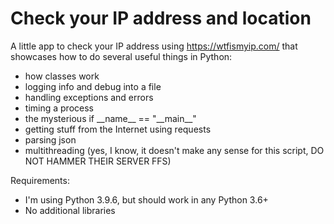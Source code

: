 # Check your IP address and location

A little app to check your IP address using https://wtfismyip.com/ that showcases how to do several useful things in Python:
* how classes work
* logging info and debug into a file
* handling exceptions and errors
* timing a process
* the mysterious if \_\_name\_\_ == "\_\_main\_\_"
* getting stuff from the Internet using requests
* parsing json
* multithreading (yes, I know, it doesn't make any sense for this script, DO NOT HAMMER THEIR SERVER FFS)

Requirements:
* I'm using Python 3.9.6, but should work in any Python 3.6+
* No additional libraries

